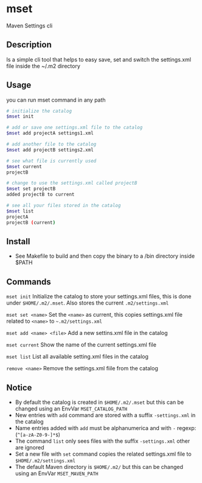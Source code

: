 # mset

Maven Settings cli

## Description

Is a simple cli tool that helps to easy save, set and switch the settings.xml file inside the ~/.m2 directory

## Usage

you can run mset command in any path

```sh
# initialize the catalog
$mset init

# add or save one settings.xml file to the catalog
$mset add projectA settings1.xml

# add another file to the catalog
$mset add projectB settings2.xml

# see what file is currently used
$mset current
projectB

# change to use the settings.xml called projectB
$mset set projectB
added projectB to current

# see all your files stored in the catalog
$mset list
projectA
projectB (current)

```

## Install

- See Makefile to build and then copy the binary to a /bin directory inside $PATH

## Commands

`mset init`
Initialize the catalog to store your settings.xml files, this is done under `$HOME/.m2/.mset`. Also stores the current `.m2/settings.xml`

`mset set <name>`
Set the `<name>` as current, this copies settings.xml file related to `<name>` to `~.m2/settings.xml`

`mset add <name> <file>`
Add a new settins.xml file in the catalog

`mset current`
Show the name of the current settings.xml file

`mset list`
List all available setting.xml files in the catalog

`remove <name>`
Remove the settings.xml fiile from the catalog

## Notice

- By default the catalog is created in `$HOME/.m2/.mset` but this can be changed using an EnvVar `MSET_CATALOG_PATH`
- New entries with `add` command are stored with a suffix `-settings.xml` in the catalog
- Name entries added with `add` must be alphanumerica and with `-` regexp: (`^[a-zA-Z0-9-]*$`)
- The command `list` only sees files with the suffix `-settings.xml` other are ignored
- Set a new file with `set` command copies the related settings.xml file to `$HOME/.m2/settings.xml`
- The default Maven directory is `$HOME/.m2/` but this can be changed using an EnvVar `MSET_MAVEN_PATH`

